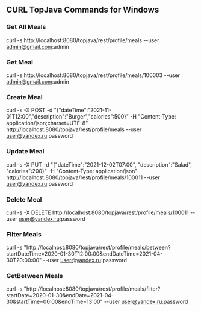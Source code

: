 ## CURL TopJava Commands for Windows

### Get All Meals

curl -s http://localhost:8080/topjava/rest/profile/meals --user admin@gmail.com:admin

### Get Meal

curl -s http://localhost:8080/topjava/rest/profile/meals/100003 --user admin@gmail.com:admin

### Create Meal

curl -s -X POST -d "{\"dateTime\":\"2021-11-01T12:00\",\"description\":\"Burger\",\"calories\":500}" -H "Content-Type:
application/json;charset=UTF-8" http://localhost:8080/topjava/rest/profile/meals --user user@yandex.ru:password

### Update Meal

curl -s -X PUT -d "{\"dateTime\":\"2021-12-02T07:00\", \"description\":\"Salad\", \"calories\":200}" -H "Content-Type:
application/json" http://localhost:8080/topjava/rest/profile/meals/100011 --user user@yandex.ru:password

### Delete Meal

curl -s -X DELETE http://localhost:8080/topjava/rest/profile/meals/100011 --user user@yandex.ru:password

### Filter Meals

curl
-s "http://localhost:8080/topjava/rest/profile/meals/between?startDateTime=2020-01-30T12:00:00&endDateTime=2021-04-30T20:00:00"
--user user@yandex.ru:password

### GetBetween Meals

curl
-s "http://localhost:8080/topjava/rest/profile/meals/filter?startDate=2020-01-30&endDate=2021-04-30&startTime=00:00&endTime=13:00"
--user user@yandex.ru:password